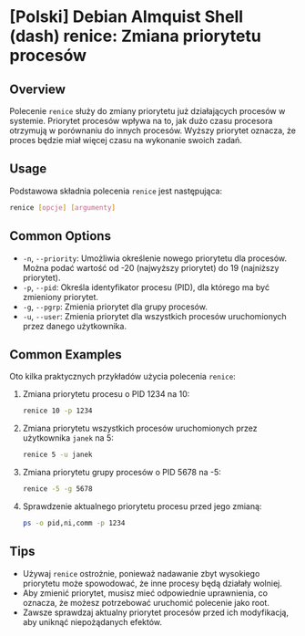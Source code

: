 # [Polski] Debian Almquist Shell (dash) renice: Zmiana priorytetu procesów

## Overview
Polecenie `renice` służy do zmiany priorytetu już działających procesów w systemie. Priorytet procesów wpływa na to, jak dużo czasu procesora otrzymują w porównaniu do innych procesów. Wyższy priorytet oznacza, że proces będzie miał więcej czasu na wykonanie swoich zadań.

## Usage
Podstawowa składnia polecenia `renice` jest następująca:

```bash
renice [opcje] [argumenty]
```

## Common Options
- `-n`, `--priority`: Umożliwia określenie nowego priorytetu dla procesów. Można podać wartość od -20 (najwyższy priorytet) do 19 (najniższy priorytet).
- `-p`, `--pid`: Określa identyfikator procesu (PID), dla którego ma być zmieniony priorytet.
- `-g`, `--pgrp`: Zmienia priorytet dla grupy procesów.
- `-u`, `--user`: Zmienia priorytet dla wszystkich procesów uruchomionych przez danego użytkownika.

## Common Examples
Oto kilka praktycznych przykładów użycia polecenia `renice`:

1. Zmiana priorytetu procesu o PID 1234 na 10:

   ```bash
   renice 10 -p 1234
   ```

2. Zmiana priorytetu wszystkich procesów uruchomionych przez użytkownika `janek` na 5:

   ```bash
   renice 5 -u janek
   ```

3. Zmiana priorytetu grupy procesów o PID 5678 na -5:

   ```bash
   renice -5 -g 5678
   ```

4. Sprawdzenie aktualnego priorytetu procesu przed jego zmianą:

   ```bash
   ps -o pid,ni,comm -p 1234
   ```

## Tips
- Używaj `renice` ostrożnie, ponieważ nadawanie zbyt wysokiego priorytetu może spowodować, że inne procesy będą działały wolniej.
- Aby zmienić priorytet, musisz mieć odpowiednie uprawnienia, co oznacza, że możesz potrzebować uruchomić polecenie jako root.
- Zawsze sprawdzaj aktualny priorytet procesów przed ich modyfikacją, aby uniknąć niepożądanych efektów.